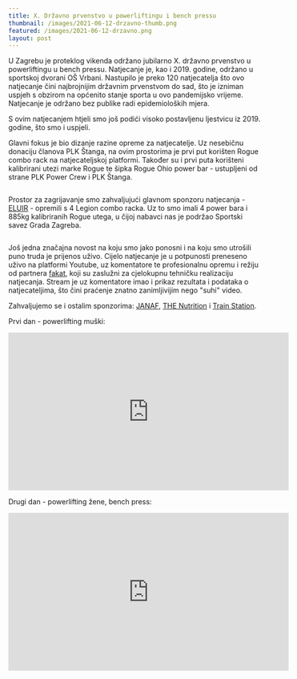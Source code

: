 ```yaml
---
title: X. Državno prvenstvo u powerliftingu i bench pressu
thumbnail: /images/2021-06-12-drzavno-thumb.png
featured: /images/2021-06-12-drzavno.png
layout: post
---
```


U Zagrebu je proteklog vikenda održano jubilarno X. državno prvenstvo u powerliftingu u bench pressu. Natjecanje je, kao i 2019. godine, održano u sportskoj dvorani OŠ Vrbani. Nastupilo je preko 120 natjecatelja što ovo natjecanje čini najbrojnijim državnim prvenstvom do sad, što je izniman uspjeh s obzirom na općenito stanje sporta u ovo pandemijsko vrijeme. Natjecanje je održano bez publike radi epidemioloških mjera.

S ovim natjecanjem htjeli smo još podići visoko postavljenu ljestvicu iz 2019. godine, što smo i uspjeli.

Glavni fokus je bio dizanje razine opreme za natjecatelje. Uz nesebičnu donaciju članova PLK Štanga, na ovim prostorima je prvi put korišten Rogue combo rack na natjecateljskoj platformi. Također su i prvi puta korišteni kalibrirani utezi marke Rogue te šipka Rogue Ohio power bar - ustupljeni od strane PLK Power Crew i PLK Štanga.

<span class="image featured"><img src="{{ site.baseurl }}/images/2021-09-20-drzavno-1.jpg" alt="" /></span>

Prostor za zagrijavanje smo zahvaljujući glavnom sponzoru natjecanja - <a href="https://www.eluir.hr" target="_blank">ELUIR</a> - opremili s 4 Legion combo racka. Uz to smo imali 4 power bara i 885kg kalibriranih Rogue utega, u čijoj nabavci nas je podržao Sportski savez Grada Zagreba.

<span class="image featured"><img src="{{ site.baseurl }}/images/2021-09-20-drzavno-2.jpg" alt="" /></span>

Još jedna značajna novost na koju smo jako ponosni i na koju smo utrošili puno truda je prijenos uživo. Cijelo natjecanje je u potpunosti preneseno uživo na platformi Youtube, uz komentatore te profesionalnu opremu i režiju od partnera <a href="https://www.fakat.eu" target="_blank">fakat</a>, koji su zaslužni za cjelokupnu tehničku realizaciju natjecanja. Stream je uz komentatore imao i prikaz rezultata i podataka o natjecateljima, što čini praćenje znatno zanimljivijim nego "suhi" video.

Zahvaljujemo se i ostalim sponzorima: <a href="https://janaf.hr" target="_blank">JANAF</a>, <a href="https://www.the-nutrition.com/domov/sl/hr" target="_blank">THE Nutrition</a> i <a href="https://trainstation.com.hr" target="_blank">Train Station</a>.

Prvi dan - powerlifting muški:
<iframe width="560" height="315" src="https://www.youtube.com/embed/MObjI77cK7Q" frameborder="0" allow="accelerometer; autoplay; clipboard-write; encrypted-media; gyroscope; picture-in-picture" allowfullscreen></iframe>

Drugi dan - powerlifting žene, bench press:
<iframe width="560" height="315" src="https://www.youtube.com/embed/tDcYvV8z6N4" frameborder="0" allow="accelerometer; autoplay; clipboard-write; encrypted-media; gyroscope; picture-in-picture" allowfullscreen></iframe>
